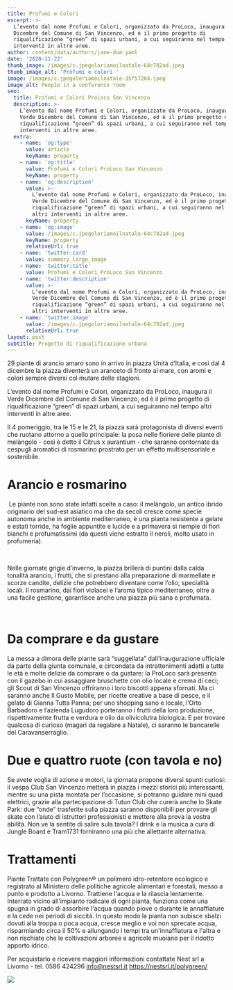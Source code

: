 ```yaml
---
title: Profumi e Colori
excerpt: >-
  L’evento dal nome Profumi e Colori, organizzato da ProLoco, inaugura il Verde
  Dicembre del Comune di San Vincenzo, ed è il primo progetto di
  riqualificazione “green” di spazi urbani, a cui seguiranno nel tempo altri
  interventi in altre aree. 
author: content/data/authors/jane-doe.yaml
date: '2020-11-22'
thumb_image: /images/c.jpegoloriamoilnatale-64c782ad.jpeg
thumb_image_alt: 'Profumi e colori '
image: /images/c.jpegoloriamoilnatale-35f57204.jpeg
image_alt: People in a conference room
seo:
  title: Profumi e Colori ProLoco San Vincenzo
  description: >-
    L’evento dal nome Profumi e Colori, organizzato da ProLoco, inaugura il
    Verde Dicembre del Comune di San Vincenzo, ed è il primo progetto di
    riqualificazione “green” di spazi urbani, a cui seguiranno nel tempo altri
    interventi in altre aree.
  extra:
    - name: 'og:type'
      value: article
      keyName: property
    - name: 'og:title'
      value: Profumi e Colori ProLoco San Vincenzo
      keyName: property
    - name: 'og:description'
      value: >-
        L’evento dal nome Profumi e Colori, organizzato da ProLoco, inaugura il
        Verde Dicembre del Comune di San Vincenzo, ed è il primo progetto di
        riqualificazione “green” di spazi urbani, a cui seguiranno nel tempo
        altri interventi in altre aree.
      keyName: property
    - name: 'og:image'
      value: /images/c.jpegoloriamoilnatale-64c782ad.jpeg
      keyName: property
      relativeUrl: true
    - name: 'twitter:card'
      value: summary_large_image
    - name: 'twitter:title'
      value: Profumi e Colori ProLoco San Vincenzo
    - name: 'twitter:description'
      value: >-
        L’evento dal nome Profumi e Colori, organizzato da ProLoco, inaugura il
        Verde Dicembre del Comune di San Vincenzo, ed è il primo progetto di
        riqualificazione “green” di spazi urbani, a cui seguiranno nel tempo
        altri interventi in altre aree.
    - name: 'twitter:image'
      value: /images/c.jpegoloriamoilnatale-64c782ad.jpeg
      relativeUrl: true
layout: post
subtitle: Progetto di riqualificazione urbana
---
```

29 piante di arancio amaro sono in arrivo in piazza Unità d’Italia, e così dal 4 dicembre la piazza diventerà un aranceto di fronte al mare, con aromi e colori sempre diversi col mutare delle stagioni. 

L’evento dal nome Profumi e Colori, organizzato da ProLoco, inaugura il Verde Dicembre del Comune di San Vincenzo, ed è il primo progetto di riqualificazione “green” di spazi urbani, a cui seguiranno nel tempo altri interventi in altre aree. 

Il 4 pomeriggio, tra le 15 e le 21, la piazza sarà protagonista di diversi eventi che ruotano attorno a quello principale: la posa nelle fioriere delle piante di melàngolo - così è detto il Citrus x aurantium - che saranno contornate da cespugli aromatici di rosmarino prostrato per un
effetto multisensoriale e sostenibile. 

# Arancio e rosmarino

 Le piante non sono state infatti scelte a caso: il melàngolo, un antico ibrido originario del sud-est asiatico ma che da secoli cresce come specie autonoma anche in ambiente mediterraneo, è una pianta resistente a gelate e estati torride, ha foglie appuntite e lucide e a primavera si riempie di fiori bianchi e profumatissimi (da questi viene estratto il neroli, molto usato in profumeria).

 

Nelle giornate grigie d’inverno, la piazza brillerà di puntini dalla calda tonalità arancio, i frutti, che si prestano alla preparazione di marmellate e scorze candite, delizie che potrebbero diventare come l’olio, specialità locali. Il rosmarino, dai fiori violacei e l’aroma tipico mediterraneo, oltre a una facile gestione, garantisce anche una piazza più sana e profumata.

 

# Da comprare e da gustare

La messa a dimora delle piante sarà “suggellata” dall’inaugurazione ufficiale da parte della giunta comunale, e circondata da intrattenimenti adatti a tutte le età e molte delizie da comprare o da gustare: la ProLoco sarà presente con il gazebo in cui assaggiare bruschette con olio
locale e crema di ceci; gli Scout di San Vincenzo offriranno i loro biscotti appena sfornati. Ma ci saranno anche Il Gusto Mobile, per ricette creative a base di pesce, e il gelato di Gianna Tutta Panna; per uno shopping sano e locale, l’Orto Barbadoro e l’azienda Lugudoro porteranno i frutti della loro produzione, rispettivamente frutta e verdura e olio da olivicolutra biologica. E per trovare qualcosa di curioso (magari da regalare a Natale), ci saranno le bancarelle del Caravanserraglio. 

# Due e quattro ruote (con tavola e no)

Se avete voglia di azione e motori, la giornata propone diversi spunti curiosi: il vespa Club San Vincenzo metterà in piazza i mezzi storici più interessanti, mentre su una pista montata per l’occasione, si potranno guidare mini quad elettrici, grazie alla partecipazione di Tutun Club
che curerà anche lo Skate Park: due “onde” trasferite sulla piazza saranno disponibili per provare gli skate con l’aiuto di istruttori professionisti e
mettere alla prova la vostra abilità. Non ve la sentite di salire sula tavola?
I drink e la musica a cura di Jungle Board e Tram1731 forniranno una più che allettante alternativa.

# Trattamenti

Piante Trattate con Polygreen®️ un polimero idro-retentore ecologico e registrato al Ministero delle politiche agricole alimentari e forestali, messo a punto e prodotto a Livorno. Trattiene l'acqua e la rilascia lentamente. Interrato vicino all'impianto radicale di ogni pianta, funziona come una spugna in grado di assorbire l'acqua quando piove o durante le annaffiature e la cede nei periodi di siccità.
In questo modo la pianta non subisce sbalzi dovuti alla troppa o poca acqua, cresce meglio e voi non sprecate acqua, risparmiando circa il 50% e allungando i tempi tra un'innaffiatura e l'altra e non rischiate che le coltivazioni arboree e agricole muoiano per il ridotto apporto idrico.

Per acquistarlo e ricevere maggiori informazioni contattate Nest srl a Livorno - tel. 0586 424296 info@nestsrl.it <https://nestsrl.it/polygreen/>

![](/images/WhatsApp%20Image%202021-12-02%20at%2018.39.47.jpeg)





